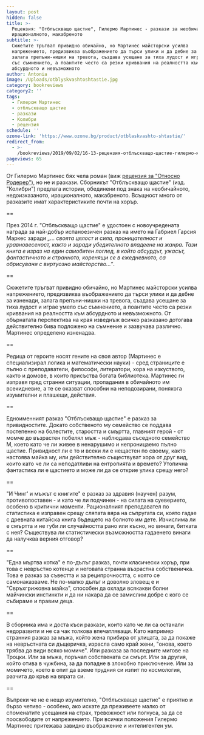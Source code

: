 ```yaml
---
layout: post
hidden: false
title: >-
  Рецензия: "Отблъскващо щастие", Гилермо Мартинес - разкази за необичайното,
  ирационалното, макабреното
subtitle: >-
  Сюжетите тръгват привидно обичайно, но Мартинес майсторски усилва
  напрежението, предизвиква въображението да търси улики и да дебне за изненади,
  залага препъни-нишки на тревога, създава усещане за тиха лудост и играе умело
  със съмнението, а поантите често са резки криввания на реалността към
  абсурдното и невъзможното
author: Antonia
image: /Uploads/otblyskvashtoshtastie.jpg
category: bookreviews
category2: ''
tags:
  - Гилером Мартинес
  - отблъскващо щастие
  - разкази
  - Колибри
  - рецензия
schedule: ''
ozone-link: 'https://www.ozone.bg/product/otblaskvashto-shtastie/'
redirect_from:
  - >-
    /bookreviews/2019/09/02/16-13-рецензия-отблъскващо-щастие-гилермо-мартинес-разкази-за-необичайното-ирационалното-макабреното
pageviews: 65
---
```

От Гилермо Мартинес бях чела роман (виж [рецензия за "Относно Родерер"](https://literaturnirazgovori.com/bookreviews/2019/01/24/11-01-%D1%80%D0%B5%D1%86%D0%B5%D0%BD%D0%B7%D0%B8%D1%8F-%D0%B3%D0%B8%D0%BB%D0%B5%D1%80%D0%BC%D0%BE-%D0%BC%D0%B0%D1%80%D1%82%D0%B8%D0%BD%D0%B5%D1%81-%D0%BE%D1%82%D0%BD%D0%BE%D1%81%D0%BD%D0%BE-%D1%80%D0%BE%D0%B4%D0%B5%D1%80%D0%B5%D1%80.html)), но не и разкази. Сборникът "Отблъскващо щастие" (изд. "Колибри") предлага истории, обединени под знака на необичайното, недоизказаното, ирационалното, макабреното. Всъщност много от разказите имат характеристиките почти на хорър. 

\==

През 2014 г. "Отблъскващо щастие" е удостоен с новоучредената награда за най-добър испаноезичен разказ на името на Габриел Гарсия Маркес заради _„... своята цялост и сила, проницателност и уравновесеност, както и заради убедителното владеене на жанра. Тази книга е израз на един самобитен поглед, в който абсурдът, ужасът, фантастичното и странното, коренящи се в ежедневното, са обрисувани с виртуозно майсторство...”_. 

\==

Сюжетите тръгват привидно обичайно, но Мартинес майсторски усилва напрежението, предизвиква въображението да търси улики и да дебне за изненади, залага препъни-нишки на тревога, създава усещане за тиха лудост и играе умело със съмнението, а поантите често са резки криввания на реалността към абсурдното и невъзможното. От обърнатата перспектива на края изведнъж всичко разказано дотогава действително бива подложено на съмнение и зазвучава различно. Мартинес определено изненадва. 

\==

Редица от героите носят гените на своя автор (Мартинес е специализирал логика и математически науки) - сред страниците е пълно с преподаватели, философи, литератори, хора на изкуството, както и домове, в които присъства богата библиотека. Мартинес ги изправя пред странни ситуации, пропадания в обичайното им всекидневие, а те се оказват способни на неподозирани, понякога изумителни и плашещи, действия.

\==

Едноименният разказ "Отблъскващо щастие" е разказ за привидностите. Докато собственото му семейство се поддава постепенно на болестите, старостта и смъртта, главният герой - от момче до възрастен побелял мъж - наблюдава съседното семейство М, което като че ли живее в ненарушимо и непроницаемо пълно щастие. Привидност ли е то и всеки ли е нещастен по своему, както настоява майка му, или действително съществуват хора от друг вид, които като че ли са неподатливи на ентропията и времето? Утопична фантастика ли е щастието и може ли да се открие улика срещу него?

\==

"И Чинг' и мъжът с книгите" е разказ за здравия (научен) разум, противопоставен - и като че ли подчинен - на силата на суеверието, особено в критични моменти. Рационалният преподавател по статистика е изправен срещу сляпата вяра на съпругата си, която гадае с древната китайска книга бъдещето на болното им дете. Изчислима ли е смъртта и не губи ли случайността рано или късно, но винаги, битката с нея? Съществува ли статистически възможността гадаенето винаги да налучква верния отговор?

\==

"Една мъртва котка" е по-дълъг разказ, почти класически хорър, при това с невръстно котенце и неговата странна възрастна собственичка. Това е разказ за съвестта и за реципрочността, с която се самонаказваме. Не по-малко дълъг и доволно зловещ е и "Свръхгрижовна майка", способен да охлади всякакви болни майчински инстинкти и да ни накара да се замислим добре с кого се събираме и правим деца. 

\==

В сборника има и доста къси разкази, които като че ли са останали недоразвити и не са чак толкова впечатляващи. Като например странния разказ за мъжа, който жена прибира от улицата, за да покаже на невръстната си дъщеричка, израсла само край жени, "онова, което трябва да види всяко момиче". Или разказа за последните мигове на Троцки. Или за мъжа, поръчал собствената си смърт. Или за другия, който отива в чужбина, за да попадне в злокобно приключение. Или за момичето, което в опит да вземе трудния си изпит по космология, разчита до кръв на вярата си.

\==

Въпреки че не е нещо изумително, "Отблъскващо щастие" е приятно и бързо четиво - особено, ако искате да преживеете малко от споменатите усещания на страх, тревожност или погнуса, за да се поосвободите от напрежението. При всички положения Гилермо Мартинес притежава завидно въображение и интелигентен ум.
